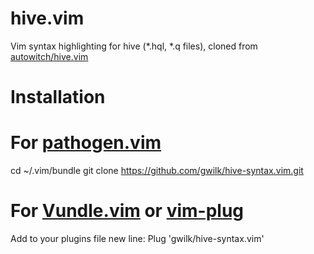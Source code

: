 # hive.vim

Vim syntax highlighting for hive (*.hql, *.q files), cloned from [autowitch/hive.vim](https://github.com/autowitch/hive.vim)

# Installation
# For [pathogen.vim](https://github.com/tpope/vim-pathogen)
  cd ~/.vim/bundle
  git clone https://github.com/gwilk/hive-syntax.vim.git

# For [Vundle.vim](https://github.com/VundleVim/Vundle.vim) or [vim-plug](https://github.com/junegunn/vim-plug)
Add to your plugins file new line:
  Plug 'gwilk/hive-syntax.vim'
